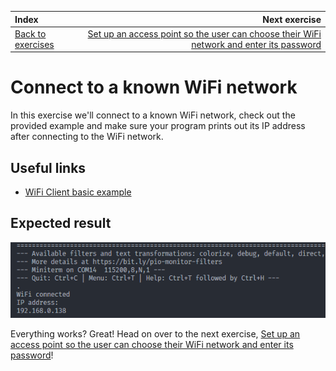 | Index                                       |                                                                                              Next exercise |
| :------------------------------------------ | ---------------------------------------------------------------------------------------------------------: |
| [Back to exercises](../README.md#exercises) | [Set up an access point so the user can choose their WiFi network and enter its password](access-point.md) |

# Connect to a known WiFi network

In this exercise we'll connect to a known WiFi network, check out the provided example and make sure your program prints out its IP address after connecting to the WiFi network.

## Useful links

- [WiFi Client basic example](https://github.com/espressif/arduino-esp32/blob/master/libraries/WiFi/examples/WiFiClientBasic/WiFiClientBasic.ino)

## Expected result

![Result](/assets/connect-wifi-result.png "Result")

Everything works? Great! Head on over to the next exercise, [Set up an access point so the user can choose their WiFi network and enter its password](access-point.md)!
